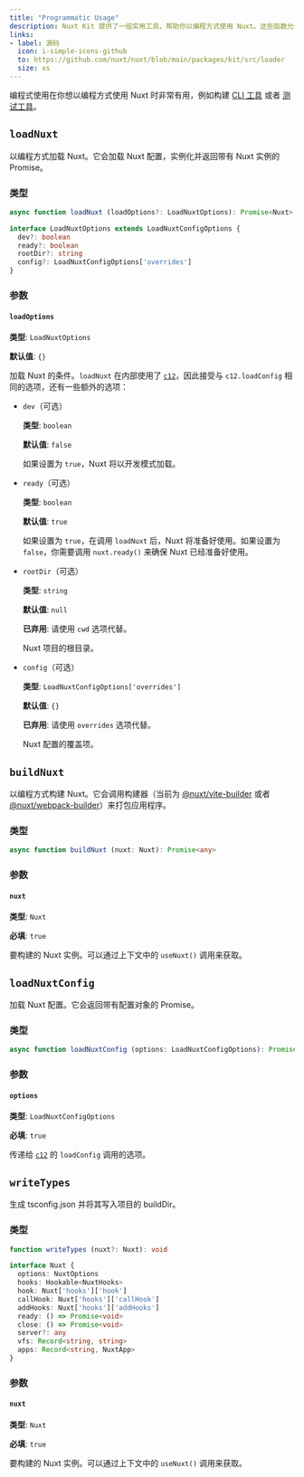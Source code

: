 ```yaml
---
title: "Programmatic Usage"
description: Nuxt Kit 提供了一组实用工具，帮助你以编程方式使用 Nuxt。这些函数允许你加载 Nuxt、构建 Nuxt 和加载 Nuxt 配置。
links:
- label: 源码
  icon: i-simple-icons-github
  to: https://github.com/nuxt/nuxt/blob/main/packages/kit/src/loader
  size: xs
---
```


编程式使用在你想以编程方式使用 Nuxt 时非常有用，例如构建 [CLI 工具](https://github.com/nuxt/cli) 或者 [测试工具](https://github.com/nuxt/nuxt/tree/main/packages/test-utils)。

## `loadNuxt`

以编程方式加载 Nuxt。它会加载 Nuxt 配置，实例化并返回带有 Nuxt 实例的 Promise。

### 类型

```ts
async function loadNuxt (loadOptions?: LoadNuxtOptions): Promise<Nuxt>

interface LoadNuxtOptions extends LoadNuxtConfigOptions {
  dev?: boolean
  ready?: boolean
  rootDir?: string
  config?: LoadNuxtConfigOptions['overrides']
}
```

### 参数

#### `loadOptions`

**类型**: `LoadNuxtOptions`

**默认值**: `{}`

加载 Nuxt 的条件。`loadNuxt` 在内部使用了 [`c12`](https://github.com/unjs/c12)，因此接受与 `c12.loadConfig` 相同的选项，还有一些额外的选项：

- `dev`（可选）

  **类型**: `boolean`

  **默认值**: `false`

  如果设置为 `true`，Nuxt 将以开发模式加载。

- `ready`（可选）

  **类型**: `boolean`

  **默认值**: `true`

  如果设置为 `true`，在调用 `loadNuxt` 后，Nuxt 将准备好使用。如果设置为 `false`，你需要调用 `nuxt.ready()` 来确保 Nuxt 已经准备好使用。

- `rootDir`（可选）

  **类型**: `string`

  **默认值**: `null`

  **已弃用**: 请使用 `cwd` 选项代替。

  Nuxt 项目的根目录。

- `config`（可选）

  **类型**: `LoadNuxtConfigOptions['overrides']`

  **默认值**: `{}`

  **已弃用**: 请使用 `overrides` 选项代替。

  Nuxt 配置的覆盖项。

## `buildNuxt`

以编程方式构建 Nuxt。它会调用构建器（当前为 [@nuxt/vite-builder](https://github.com/nuxt/nuxt/tree/main/packages/vite) 或者 [@nuxt/webpack-builder](https://github.com/nuxt/nuxt/tree/main/packages/webpack)）来打包应用程序。

### 类型

```ts
async function buildNuxt (nuxt: Nuxt): Promise<any>
```

### 参数

#### `nuxt`

**类型**: `Nuxt`

**必填**: `true`

要构建的 Nuxt 实例。可以通过上下文中的 `useNuxt()` 调用来获取。

## `loadNuxtConfig`

加载 Nuxt 配置。它会返回带有配置对象的 Promise。

### 类型

```ts
async function loadNuxtConfig (options: LoadNuxtConfigOptions): Promise<NuxtOptions>
```

### 参数

#### `options`

**类型**: `LoadNuxtConfigOptions`

**必填**: `true`

传递给 [`c12`](https://github.com/unjs/c12#options) 的 `loadConfig` 调用的选项。

## `writeTypes`

生成 tsconfig.json 并将其写入项目的 buildDir。

### 类型

```ts
function writeTypes (nuxt?: Nuxt): void

interface Nuxt {
  options: NuxtOptions
  hooks: Hookable<NuxtHooks>
  hook: Nuxt['hooks']['hook']
  callHook: Nuxt['hooks']['callHook']
  addHooks: Nuxt['hooks']['addHooks']
  ready: () => Promise<void>
  close: () => Promise<void>
  server?: any
  vfs: Record<string, string>
  apps: Record<string, NuxtApp>
}
```

### 参数

#### `nuxt`

**类型**: `Nuxt`

**必填**: `true`

要构建的 Nuxt 实例。可以通过上下文中的 `useNuxt()` 调用来获取。
